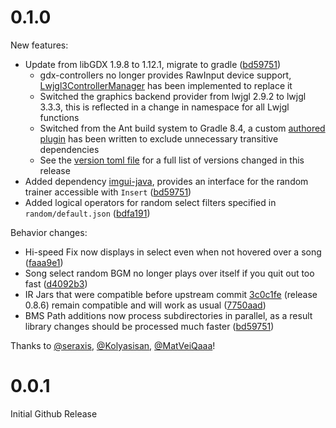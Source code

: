 <!--
Template:
```
# 0.1.0
New features:
- Added some new feature / ability (3afd86c58d883970ddd236dc7c8a0d5c5a0d9e3)
  - If needed, additional explanation / context here

Behavior changes:
- An existing feature or function changed its behavior (e40dd711d748b6398611db97f54e1622ac008ae)
  - For example, different output to the user

Thanks to @ User1, @ User2, @ User3!
```

Also run the two find-and-replace regexes below for nice formatting:

To quickly annotate commit hashes, append the full hash in parantheses to each line and then run
this find-and-replace regex (VSCode flavor):
- Find: (?<!commit/)([0-9a-f]{7})([0-9a-f]{33})
- Replace: [$1](https://github.com/seraxis/lr2oraja-endlessdream/commit/$1$2)

To quickly make GitHub usernames into clickable links, prepend each username with @ and then run
this find-and-replace regex (VSCode flavor):
- Find: (?<=Thanks to.*)(?<!\[)@([a-z0-9]+)
- Replace: [@$1](https://github.com/$1)
-->

# 0.1.0
New features:
- Update from libGDX 1.9.8 to 1.12.1, migrate to gradle ([bd59751](https://github.com/seraxis/lr2oraja-endlessdream/commit/bd59751954be1c4a1db12014bd4988b598a2adab))
  - gdx-controllers no longer provides RawInput device support, [Lwjgl3ControllerManager](https://github.com/seraxis/lr2oraja-endlessdream/blob/bd59751954be1c4a1db12014bd4988b598a2adab/core/src/bms/player/beatoraja/controller/Lwjgl3ControllerManager.java) has been implemented to replace it
  - Switched the graphics backend provider from lwjgl 2.9.2 to lwjgl 3.3.3, this is reflected in a change in namespace for all Lwjgl functions
  - Switched from the Ant build system to Gradle 8.4, a custom [authored plugin](https://github.com/seraxis/lr2oraja-endlessdream/blob/bd59751954be1c4a1db12014bd4988b598a2adab/buildSrc/src/main/kotlin/org/endlessdream/extra/multiplatform-convention.gradle.kts) has been written to exclude unnecessary transitive dependencies
  - See the [version toml file](https://github.com/seraxis/lr2oraja-endlessdream/blob/bd59751954be1c4a1db12014bd4988b598a2adab/gradle/libs.versions.toml) for a full list of versions changed in this release
- Added dependency [imgui-java](https://github.com/SpaiR/imgui-java#readme), provides an interface for the random trainer accessible with `Insert` ([bd59751](https://github.com/seraxis/lr2oraja-endlessdream/commit/bd59751954be1c4a1db12014bd4988b598a2adab))
- Added logical operators for random select filters specified in `random/default.json` ([bdfa191](https://github.com/seraxis/lr2oraja-endlessdream/commit/bdfa19137b844cc1d6ab5dc237721ff730397241))

Behavior changes:
- Hi-speed Fix now displays in select even when not hovered over a song ([faaa9e1](https://github.com/seraxis/lr2oraja-endlessdream/commit/faaa9e19f82fdc73ae4e59095308137fc5c3eb5e))
- Song select random BGM no longer plays over itself if you quit out too fast ([d4092b3](https://github.com/seraxis/lr2oraja-endlessdream/commit/d4092b34c3b30998f5099515cd3b4de035abcbcf))
- IR Jars that were compatible before upstream commit [3c0c1fe](https://github.com/seraxis/lr2oraja-endlessdream/commit/3c0c1feca2df5a0d5d1dc5c3dc0be580ee39e6c8) (release 0.8.6) remain compatible and will work as usual ([7750aad](https://github.com/seraxis/lr2oraja-endlessdream/commit/7750aad06913fc9ac5b7585a1a787aa5e16afde2))
- BMS Path additions now process subdirectories in parallel, as a result library changes should be processed much faster ([bd59751](https://github.com/seraxis/lr2oraja-endlessdream/commit/bd59751954be1c4a1db12014bd4988b598a2adab))

Thanks to [@seraxis](https://github.com/seraxis), [@Kolyasisan](https://github.com/Kolyasisan), [@MatVeiQaaa](https://github.com/MatVeiQaaa)!

# 0.0.1

Initial Github Release